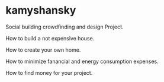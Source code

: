 # kamyshansky
Social building crowdfinding and design Project.

How to build a not expensive house.

How to create your own home.

How to minimize fanancial and energy consumption expenses.

How to find money for your project. 
